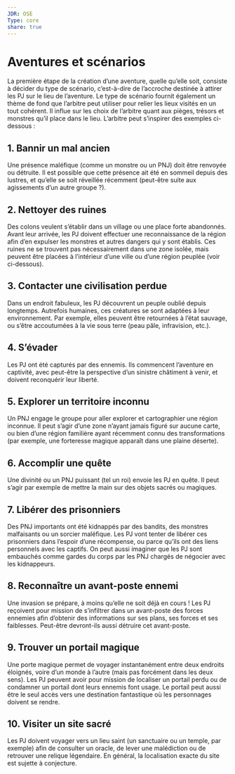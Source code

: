 ```yaml
---
JDR: OSE
Type: core
share: true
---
```

# Aventures et scénarios

La première étape de la création d’une aventure, quelle qu’elle soit, consiste à décider du type de scénario, c’est-à-dire de l’accroche destinée à attirer les PJ sur le lieu de l’aventure. Le type de scénario fournit également un thème de fond que l’arbitre peut utiliser pour relier les lieux visités en un tout cohérent. Il influe sur les choix de l’arbitre quant aux pièges, trésors et monstres qu’il place dans le lieu. L’arbitre peut s’inspirer des exemples ci-dessous :

## 1. Bannir un mal ancien
Une présence maléfique (comme un monstre ou un PNJ) doit être renvoyée ou détruite. Il est possible que cette présence ait été en sommeil depuis des lustres, et qu’elle se soit réveillée récemment (peut-être suite aux agissements d’un autre groupe ?).

## 2. Nettoyer des ruines
Des colons veulent s’établir dans un village ou une place forte abandonnés. Avant leur arrivée, les PJ doivent effectuer une reconnaissance de la région afin d’en expulser les monstres et autres dangers qui y sont établis. Ces ruines ne se trouvent pas nécessairement dans une zone isolée, mais peuvent être placées à l’intérieur d’une ville ou d’une région peuplée (voir ci-dessous).

## 3. Contacter une civilisation perdue
Dans un endroit fabuleux, les PJ découvrent un peuple oublié depuis longtemps. Autrefois humaines, ces créatures se sont adaptées à leur environnement. Par exemple, elles peuvent être retournées à l’état sauvage, ou s’être accoutumées à la vie sous terre (peau pâle, infravision, etc.).

## 4. S’évader
Les PJ ont été capturés par des ennemis. Ils commencent l’aventure en captivité, avec peut-être la perspective d’un sinistre châtiment à venir, et doivent reconquérir leur liberté.

## 5. Explorer un territoire inconnu
Un PNJ engage le groupe pour aller explorer et cartographier une région inconnue. Il peut s’agir d’une zone n’ayant jamais figuré sur aucune carte, ou bien d’une région familière ayant récemment connu des transformations (par exemple, une forteresse magique apparaît dans une plaine déserte).

## 6. Accomplir une quête
Une divinité ou un PNJ puissant (tel un roi) envoie les PJ en quête. Il peut s’agir par exemple de mettre la main sur des objets sacrés ou magiques.

## 7. Libérer des prisonniers
Des PNJ importants ont été kidnappés par des bandits, des monstres malfaisants ou un sorcier maléfique. Les PJ vont tenter de libérer ces prisonniers dans l’espoir d’une récompense, ou parce qu’ils ont des liens personnels avec les captifs. On peut aussi imaginer que les PJ sont embauchés comme gardes du corps par les PNJ chargés de négocier avec les kidnappeurs.

## 8. Reconnaître un avant-poste ennemi
Une invasion se prépare, à moins qu’elle ne soit déjà en cours ! Les PJ reçoivent pour mission de s’infiltrer dans un avant-poste des forces ennemies afin d’obtenir des informations sur ses plans, ses forces et ses faiblesses. Peut-être devront-ils aussi détruire cet avant-poste.

## 9. Trouver un portail magique
Une porte magique permet de voyager instantanément entre deux endroits éloignés, voire d’un monde à l’autre (mais pas forcément dans les deux sens). Les PJ peuvent avoir pour mission de localiser un portail perdu ou de condamner un portail dont leurs ennemis font usage. Le portail peut aussi être le seul accès vers une destination fantastique où les personnages doivent se rendre.

## 10. Visiter un site sacré
Les PJ doivent voyager vers un lieu saint (un sanctuaire ou un temple, par exemple) afin de consulter un oracle, de lever une malédiction ou de retrouver une relique légendaire. En général, la localisation exacte du site est sujette à conjecture.